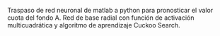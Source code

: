 Traspaso de red neuronal de matlab a python para pronosticar el valor cuota del fondo A.
Red de base radial con función de activación multicuadrática y algoritmo de aprendizaje Cuckoo Search.

